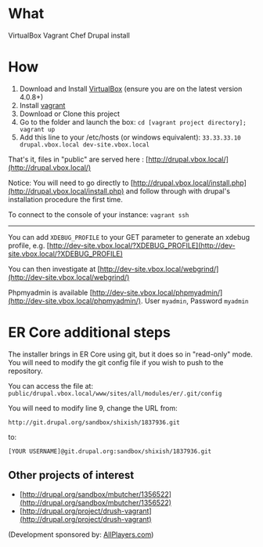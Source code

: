 # What
VirtualBox Vagrant Chef Drupal install


# How
1. Download and Install [VirtualBox](http://www.virtualbox.org/) (ensure you are on the latest version 4.0.8+)
2. Install [vagrant](http://vagrantup.com/v1/docs/getting-started/index.html)
3. Download or Clone this project
4. Go to the folder and launch the box:
    `cd [vagrant project directory]; vagrant up`
4. Add this line to your /etc/hosts (or windows equivalent):
    `33.33.33.10        drupal.vbox.local dev-site.vbox.local`


That's it, files in "public" are served here : [http://drupal.vbox.local/](http://drupal.vbox.local/)

Notice: You will need to go directly to [http://drupal.vbox.local/install.php](http://drupal.vbox.local/install.php) and follow through with drupal's installation procedure the first time.

To connect to the console of your instance:
    `vagrant ssh`

--------

You can add `XDEBUG_PROFILE` to your GET parameter to generate an xdebug profile, e.g. [http://dev-site.vbox.local/?XDEBUG_PROFILE](http://dev-site.vbox.local/?XDEBUG_PROFILE)

You can then investigate at [http://dev-site.vbox.local/webgrind/](http://dev-site.vbox.local/webgrind/)

Phpmyadmin is available [http://dev-site.vbox.local/phpmyadmin/](http://dev-site.vbox.local/phpmyadmin/). User `myadmin`, Password `myadmin`
	
# ER Core additional steps
The installer brings in ER Core using git, but it does so in "read-only" mode. You will need to modify the git config file if you wish to push to the repository.

You can access the file at:	`public/drupal.vbox.local/www/sites/all/modules/er/.git/config`

You will need to modify line 9, change the URL from:

	http://git.drupal.org/sandbox/shixish/1837936.git
	
to:

	[YOUR USERNAME]@git.drupal.org:sandbox/shixish/1837936.git

## Other projects of interest

*  [http://drupal.org/sandbox/mbutcher/1356522](http://drupal.org/sandbox/mbutcher/1356522)
*  [http://drupal.org/project/drush-vagrant](http://drupal.org/project/drush-vagrant)


(Development sponsored by: [AllPlayers.com](https://www.allplayers.com))
